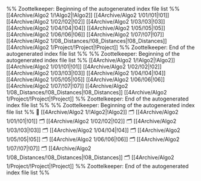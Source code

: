 %% Zoottelkeeper: Beginning of the autogenerated index file list  %%
 [[4Archive/Algo2 1/!Algo2|!Algo2]]
 [[4Archive/Algo2 1/01/!01|!01]]
 [[4Archive/Algo2 1/02/!02|!02]]
 [[4Archive/Algo2 1/03/!03|!03]]
 [[4Archive/Algo2 1/04/!04|!04]]
 [[4Archive/Algo2 1/05/!05|!05]]
 [[4Archive/Algo2 1/06/!06|!06]]
 [[4Archive/Algo2 1/07/!07|!07]]
 [[4Archive/Algo2 1/08_Distances/!08_Distances|!08_Distances]]
 [[4Archive/Algo2 1/Project/!Project|!Project]]
%% Zoottelkeeper: End of the autogenerated index file list  %%
%% Zoottelkeeper: Beginning of the autogenerated index file list  %%
 [[4Archive/Algo2 1/!Algo2|!Algo2]]
 [[4Archive/Algo2 1/01/!01|!01]]
 [[4Archive/Algo2 1/02/!02|!02]]
 [[4Archive/Algo2 1/03/!03|!03]]
 [[4Archive/Algo2 1/04/!04|!04]]
 [[4Archive/Algo2 1/05/!05|!05]]
 [[4Archive/Algo2 1/06/!06|!06]]
 [[4Archive/Algo2 1/07/!07|!07]]
 [[4Archive/Algo2 1/08_Distances/!08_Distances|!08_Distances]]
 [[4Archive/Algo2 1/Project/!Project|!Project]]
%% Zoottelkeeper: End of the autogenerated index file list  %%
%% Zoottelkeeper: Beginning of the autogenerated index file list  %%
📄 [[4Archive/Algo2 1/!Algo2|!Algo2]]
🗂️ [[4Archive/Algo2 1/01/!01|!01]]
🗂️ [[4Archive/Algo2 1/02/!02|!02]]
🗂️ [[4Archive/Algo2 1/03/!03|!03]]
🗂️ [[4Archive/Algo2 1/04/!04|!04]]
🗂️ [[4Archive/Algo2 1/05/!05|!05]]
🗂️ [[4Archive/Algo2 1/06/!06|!06]]
🗂️ [[4Archive/Algo2 1/07/!07|!07]]
🗂️ [[4Archive/Algo2 1/08_Distances/!08_Distances|!08_Distances]]
🗂️ [[4Archive/Algo2 1/Project/!Project|!Project]]
%% Zoottelkeeper: End of the autogenerated index file list  %%
